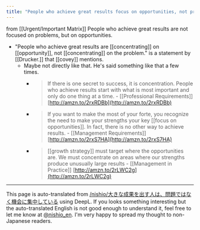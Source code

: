 ```yaml
---
title: "People who achieve great results focus on opportunities, not problems."
---
```


from  [[Urgent/Important Matrix]]
People who achieve great results are not focused on problems, but on opportunities.
- "People who achieve great results are [[concentrating]] on [[opportunity]], not [[concentrating]] on the problem." is a statement by [[Drucker.]] that [[covey]] mentions.
    - Maybe not directly like that. He's said something like that a few times.
        - > If there is one secret to success, it is concentration. People who achieve results start with what is most important and only do one thing at a time.
                - [[Professional Requirements]]  [http://amzn.to/2rxRDBb](http://amzn.to/2rxRDBb)
        - > If you want to make the most of your forte, you recognize the need to make your strengths your key [[focus on opportunities]]. In fact, there is no other way to achieve results.
                - [[Management Requirements]]  [http://amzn.to/2rxS7HA](http://amzn.to/2rxS7HA)
        - >  [[growth strategy]] must target where the opportunities are. We must concentrate on areas where our strengths produce unusually large results
                - [[Management in Practice]]  [http://amzn.to/2rLWC2g](http://amzn.to/2rLWC2g)

---
This page is auto-translated from [/nishio/大きな成果を出す人は、問題ではなく機会に集中している](https://scrapbox.io/nishio/大きな成果を出す人は、問題ではなく機会に集中している) using DeepL. If you looks something interesting but the auto-translated English is not good enough to understand it, feel free to let me know at [@nishio_en](https://twitter.com/nishio_en). I'm very happy to spread my thought to non-Japanese readers.